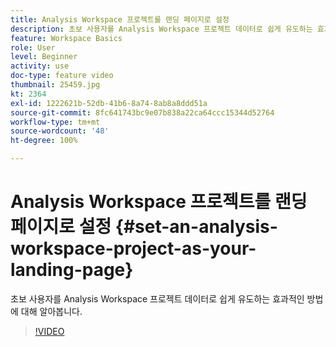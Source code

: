 ```yaml
---
title: Analysis Workspace 프로젝트를 랜딩 페이지로 설정
description: 초보 사용자를 Analysis Workspace 프로젝트 데이터로 쉽게 유도하는 효과적인 방법에 대해 알아봅니다
feature: Workspace Basics
role: User
level: Beginner
activity: use
doc-type: feature video
thumbnail: 25459.jpg
kt: 2364
exl-id: 1222621b-52db-41b6-8a74-8ab8a8ddd51a
source-git-commit: 8fc641743bc9e07b838a22ca64ccc15344d52764
workflow-type: tm+mt
source-wordcount: '48'
ht-degree: 100%

---
```


# Analysis Workspace 프로젝트를 랜딩 페이지로 설정 {#set-an-analysis-workspace-project-as-your-landing-page}

초보 사용자를 Analysis Workspace 프로젝트 데이터로 쉽게 유도하는 효과적인 방법에 대해 알아봅니다.

>[!VIDEO](https://video.tv.adobe.com/v/25459/?quality=12&learn=on)
